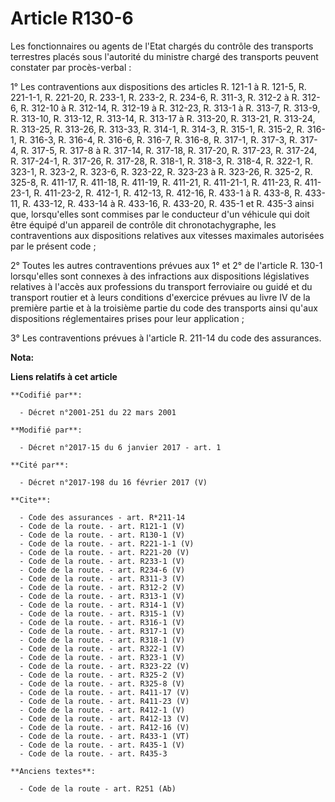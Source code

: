 # Article R130-6

Les fonctionnaires ou agents de l'Etat chargés du contrôle des transports terrestres placés sous l'autorité du ministre
chargé des transports peuvent constater par procès-verbal : 

1° Les contraventions aux dispositions des articles R. 121-1 à R. 121-5, R. 221-1-1, R. 221-20, R. 233-1, R. 233-2, R. 234-6,
R. 311-3, R. 312-2 à R. 312-6, R. 312-10 à R. 312-14, R. 312-19 à R. 312-23, R. 313-1 à R. 313-7, R. 313-9, R. 313-10, R.
313-12, R. 313-14, R. 313-17 à R. 313-20, R. 313-21, R. 313-24, R. 313-25, R. 313-26, R. 313-33, R. 314-1, R. 314-3, R.
315-1, R. 315-2, R. 316-1, R. 316-3, R. 316-4, R. 316-6, R. 316-7, R. 316-8, R. 317-1, R. 317-3, R. 317-4, R. 317-5, R. 317-8
à R. 317-14, R. 317-18, R. 317-20, R. 317-23, R. 317-24, R. 317-24-1, R. 317-26, R. 317-28, R. 318-1, R. 318-3, R. 318-4, R.
322-1, R. 323-1, R. 323-2, R. 323-6, R. 323-22, R. 323-23 à R. 323-26, R. 325-2, R. 325-8, R. 411-17, R. 411-18, R. 411-19,
R. 411-21, R. 411-21-1, R. 411-23, R. 411-23-1, R. 411-23-2, R. 412-1, R. 412-13, R. 412-16, R. 433-1 à R. 433-8, R. 433-11,
R. 433-12, R. 433-14 à R. 433-16, R. 433-20, R. 435-1 et R. 435-3 ainsi que, lorsqu'elles sont commises par le conducteur
d'un véhicule qui doit être équipé d'un appareil de contrôle dit chronotachygraphe, les contraventions aux dispositions
relatives aux vitesses maximales autorisées par le présent code ; 

2° Toutes les autres contraventions prévues aux 1° et 2° de l'article R. 130-1 lorsqu'elles sont connexes à des infractions
aux dispositions législatives relatives à l'accès aux professions du transport ferroviaire ou guidé et du transport routier
et à leurs conditions d'exercice prévues au livre IV de la première partie et à la troisième partie du code des transports
ainsi qu'aux dispositions réglementaires prises pour leur application ; 

3° Les contraventions prévues à l'article R. 211-14 du code des assurances.

**Nota:**



**Liens relatifs à cet article**

	**Codifié par**:

	  - Décret n°2001-251 du 22 mars 2001

	**Modifié par**:

	  - Décret n°2017-15 du 6 janvier 2017 - art. 1

	**Cité par**:

	  - Décret n°2017-198 du 16 février 2017 (V)

	**Cite**:

	  - Code des assurances - art. R*211-14
	  - Code de la route. - art. R121-1 (V)
	  - Code de la route. - art. R130-1 (V)
	  - Code de la route. - art. R221-1-1 (V)
	  - Code de la route. - art. R221-20 (V)
	  - Code de la route. - art. R233-1 (V)
	  - Code de la route. - art. R234-6 (V)
	  - Code de la route. - art. R311-3 (V)
	  - Code de la route. - art. R312-2 (V)
	  - Code de la route. - art. R313-1 (V)
	  - Code de la route. - art. R314-1 (V)
	  - Code de la route. - art. R315-1 (V)
	  - Code de la route. - art. R316-1 (V)
	  - Code de la route. - art. R317-1 (V)
	  - Code de la route. - art. R318-1 (V)
	  - Code de la route. - art. R322-1 (V)
	  - Code de la route. - art. R323-1 (V)
	  - Code de la route. - art. R323-22 (V)
	  - Code de la route. - art. R325-2 (V)
	  - Code de la route. - art. R325-8 (V)
	  - Code de la route. - art. R411-17 (V)
	  - Code de la route. - art. R411-23 (V)
	  - Code de la route. - art. R412-1 (V)
	  - Code de la route. - art. R412-13 (V)
	  - Code de la route. - art. R412-16 (V)
	  - Code de la route. - art. R433-1 (VT)
	  - Code de la route. - art. R435-1 (V)
	  - Code de la route. - art. R435-3

	**Anciens textes**:

	  - Code de la route - art. R251 (Ab)
